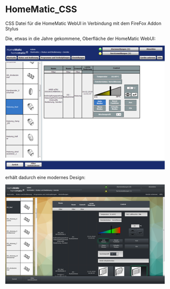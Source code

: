 # HomeMatic_CSS
CSS Datei für die HomeMatic WebUI in Verbindung mit dem FireFox Addon Stylus

Die, etwas in die Jahre gekommene, Oberfläche der HomeMatic WebUI:

![WebUI Original](/images/WebUI_Original_sm.png)

erhält dadurch eine modernes Design:

![WebUI Neu](/images/WebUI_Neues_Design_1_sm.png)
<!--stackedit_data:
eyJoaXN0b3J5IjpbNzQ2MzQ1MDg3XX0=
-->